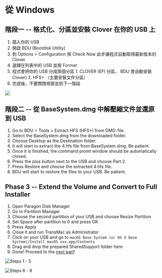 # 從 Windows

## 階段一 -- 格式化、分區並安裝 Clover 在你的 USB 上 <a id="jie-duan-yi-ge-shi-hua-fen-ou-bing-an-zhuang-clover-zai-ni-de-usb-shang"></a>

1. 插入你的 USB
2. 開啟 BDU \(Bootdisk Utility\)
3. 到 Options &gt; Configuration 按 Check Now 此步讓程式自動取得最新版本的 Clover
4. 選擇在列表中的 USB 並按 Format
5. 程式會把你的 USB 分成兩個分區 1. CLOVER \(EFI 分區， BDU 會自動安裝 Clover\) 2. HFS+ （主要安裝文件分區）
6. 完成後，不要關閉視窗並到下一階段

![](../../.gitbook/assets/ezgif-4-b59bb851e67a.gif)

## 階段二 -- 從 BaseSystem.dmg 中解壓縮文件並還原到 USB <a id="phase-2-extract-and-restore-files-from-basesystem-dmg"></a>

1. Go to BDU &gt; Tools &gt; Extract HFS \(HFS+\) from DMG-file.
2. Select the BaseSystem.dmg from the downloaded folder.
3. Choose Desktop as the Destination folder.
4. It will start to extract the 4.hfs file from BaseSystem.dmg. Be patient.
5. Once it is finished, the command promt window should be automatically closed.
6. Press the plus button next to the USB and choose Part 2.
7. Press Restore and choose the extracted 4.hfs file.
8. BDU will start to restore the files to your USB. Be patient.

## Phase 3 -- Extend the Volume and Convert to Full Installer

1. Open Paragon Disk Manager
2. Go to Partition Manager
3. Choose the second partition of your USB and choose Resize Partition
4. Set Space after partition to 0 and press OK
5. Press Apply
6. Close it and run TransMac as Administrator
7. Click on your USB and go to `macOS Base System (or OS X Base System)/Install macOS xxx.app/Contents`
8. Drag and drop the prepared SharedSupport folder here
9. Done! Proceed to the [next part](../../clover-installtion/usb-clover/usb-clover-win.md)!

![Steps 1 - 5](../../.gitbook/assets/ezgif-4-3f1d85748df0.gif)

![Steps 6 - 8](../../.gitbook/assets/2019-06-16-22-29-_2.gif)

